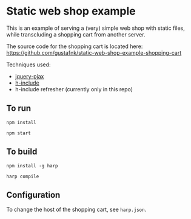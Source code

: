 # Static web shop example

This is an example of serving a (very) simple web shop with static files, while transcluding a shopping cart from another server.

The source code for the shopping cart is located here: <https://github.com/gustafnk/static-web-shop-example-shopping-cart>

Techniques used:

- [jquery-pjax](https://github.com/defunkt/jquery-pjax)
- [h-include](https://github.com/gustafnk/h-include)
- h-include refresher (currently only in this repo)

## To run

`npm install`

`npm start`

## To build

`npm install -g harp`

`harp compile`

## Configuration

To change the host of the shopping cart, see `harp.json`.